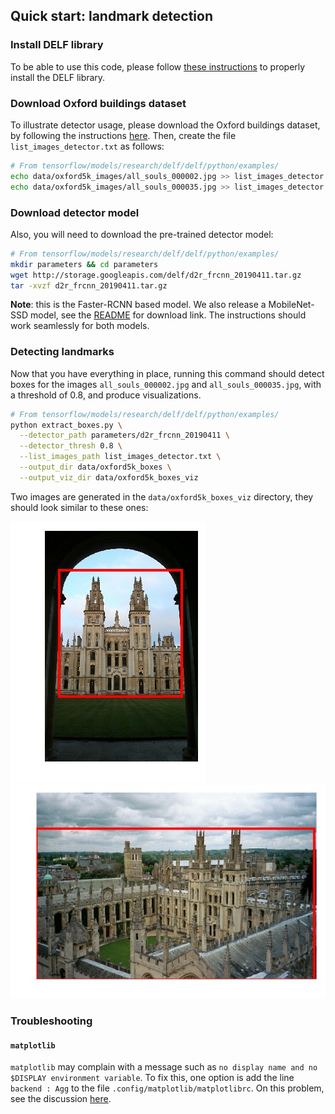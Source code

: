 ## Quick start: landmark detection

### Install DELF library

To be able to use this code, please follow
[these instructions](INSTALL_INSTRUCTIONS.md) to properly install the DELF
library.

### Download Oxford buildings dataset

To illustrate detector usage, please download the Oxford buildings dataset, by
following the instructions
[here](EXTRACTION_MATCHING.md#download-oxford-buildings-dataset). Then, create
the file `list_images_detector.txt` as follows:

```bash
# From tensorflow/models/research/delf/delf/python/examples/
echo data/oxford5k_images/all_souls_000002.jpg >> list_images_detector.txt
echo data/oxford5k_images/all_souls_000035.jpg >> list_images_detector.txt
```

### Download detector model

Also, you will need to download the pre-trained detector model:

```bash
# From tensorflow/models/research/delf/delf/python/examples/
mkdir parameters && cd parameters
wget http://storage.googleapis.com/delf/d2r_frcnn_20190411.tar.gz
tar -xvzf d2r_frcnn_20190411.tar.gz
```

**Note**: this is the Faster-RCNN based model. We also release a MobileNet-SSD
model, see the [README](README.md#pre-trained-models) for download link. The
instructions should work seamlessly for both models.

### Detecting landmarks

Now that you have everything in place, running this command should detect boxes
for the images `all_souls_000002.jpg` and `all_souls_000035.jpg`, with a
threshold of 0.8, and produce visualizations.

```bash
# From tensorflow/models/research/delf/delf/python/examples/
python extract_boxes.py \
  --detector_path parameters/d2r_frcnn_20190411 \
  --detector_thresh 0.8 \
  --list_images_path list_images_detector.txt \
  --output_dir data/oxford5k_boxes \
  --output_viz_dir data/oxford5k_boxes_viz
```

Two images are generated in the `data/oxford5k_boxes_viz` directory, they should
look similar to these ones:

![DetectionExample1](delf/python/examples/detection_example_1.jpg)
![DetectionExample2](delf/python/examples/detection_example_2.jpg)

### Troubleshooting

#### `matplotlib`

`matplotlib` may complain with a message such as `no display name and no
$DISPLAY environment variable`. To fix this, one option is add the line
`backend : Agg` to the file `.config/matplotlib/matplotlibrc`. On this problem,
see the discussion
[here](https://stackoverflow.com/questions/37604289/tkinter-tclerror-no-display-name-and-no-display-environment-variable).
